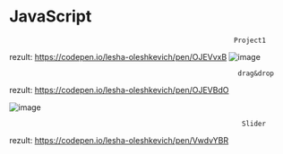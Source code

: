 # JavaScript
                                                            Project1
 rezult: https://codepen.io/lesha-oleshkevich/pen/OJEVvxB
 ![image](https://user-images.githubusercontent.com/90507705/198713694-511924ba-bf21-4d9c-a5aa-a0a28bb512e9.png)
                                                             
                                                             
                                                             drag&drop
 rezult: https://codepen.io/lesha-oleshkevich/pen/OJEVBdO
 
![image](https://user-images.githubusercontent.com/90507705/198730036-be121dc5-7143-4919-90ed-460ab399ea23.png)

                                                              Slider
 rezult: https://codepen.io/lesha-oleshkevich/pen/VwdvYBR
